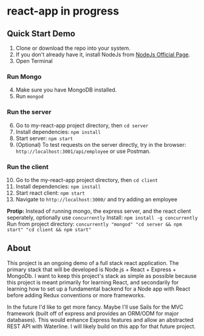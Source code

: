 # react-app in progress

## Quick Start Demo
1. Clone or download the repo into your system.
2. If you don't already have it, install NodeJs from [NodeJs Official Page](https://nodejs.org/en).
3. Open Terminal
### Run Mongo
4. Make sure you have MongoDB installed.
5. Run ```mongod```
### Run the server
6. Go to my-react-app project directory, then ```cd server```
7. Install dependencies: ```npm install```
8. Start server: ```npm start```
9. (Optional) To test requests on the server directly, try in the browser: `http://localhost:3001/api/employee`
    or use Postman.
### Run the client
10. Go to the my-react-app project directory, then ```cd client```
11. Install dependencies: ```npm install```
12. Start react client: ```npm start```
13. Navigate to `http://localhost:3000/` and try adding an employee

**Protip:** Instead of running mongo, the express server, and the react client seperately, optionally use ```concurrently```
Install: ```npm install -g concurrently```
Run from project directory: ```concurrently "mongod" "cd server && npm start" "cd client && npm start"```

## About
This project is an ongoing demo of a full stack react application. 
The primary stack that will be developed is Node.js + React + Express + MongoDb.
I want to keep this project's stack as simple as possible because this project is meant primarily for learning React,
and secondarily for learning how to set up a fundamental backend for a Node app with React before adding Redux conventions 
or more frameworks. 

In the future I'd like to get more fancy. Maybe I'll use Sails for the MVC framework (built off of express and provides an 
ORM/ODM for major databases). This would enhance Express features and allow an abstracted REST API with Waterline. I will likely build on this app for that future project.
